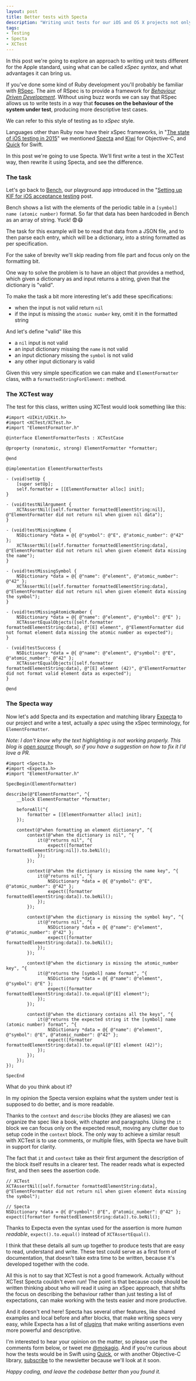 ```yaml
---
layout: post
title: Better tests with Specta
description: "Writing unit tests for our iOS and OS X projects not only is important, but should be always part of the development cycle. As such the way we write the tests is as important, and having the option to write tests that easily explain their purpose can drastically increase the quality of the suite. Specta and Expecta are two libraries that provide a different way to writing tests than XCTest, let's see what we can gain by using such approach."
tags:
- Testing
- Specta
- XCTest
---
```


In this post we're going to explore an approach to writing unit tests different for the Apple standard, using what can be called _xSpec syntax_, and what advantages it can bring us.

If you've done some kind of Ruby development you'll probably be familiar with [RSpec](http://rspec.info/). The aim of RSpec is to provide a framework for _[Behaviour Driven Development](http://en.wikipedia.org/wiki/Behavior-driven_development)_. Without using buzz words we can say that RSpec allows us to write tests in a way that **focuses on the behaviour of the system under test**, producing more descriptive test cases.

We can refer to this style of testing as to _xSpec_ style.

Languages other than Ruby now have their xSpec frameworks, in "[The state of iOS testing in 2015](https://www.mokacoding.com/blog/ios-testing-in-2015/)" we mentioned [Specta](https://github.com/specta/specta) and [Kiwi](https://github.com/Kiwi-BDD/Kiwi) for Objective-C, and [Quick](https://github.com/Quick/Quick) for Swift.

In this post we're going to use Specta. We'll first write a test in the XCTest way, then rewrite it using Specta, and see the difference.

### The task

Let's go back to [Bench](https://github.com/mokacoding/Bench), our playground app introduced in the "[Setting up KIF for iOS acceptance testing](https://www.mokacoding.com/blog/setting-up-kif-for-ios-acceptance-testing/) post.

Bench shows a list with the elements of the periodic table in a `[symbol] name (atomic number)` format. So far that data has been hardcoded in Bench as an array of string. Yuck! 😨😷

The task for this example will be to read that data from a JSON file, and to then parse each entry, which will be a dictionary, into a string formatted as per specification.

For the sake of brevity we'll skip reading from file part and focus only on the formatting bit.

One way to solve the problem is to have an object that provides a method, which given a dictionary as and input returns a string, given that the dictionary is "valid".

To make the task a bit more interesting let's add these specifications:

* when the input is not valid return `nil`
* if the input is missing the `atomic number` key, omit it in the formatted string

And let's define "valid" like this

* a `nil` input is not valid
* an input dictionary missing the `name` is not valid
* an input dictionary missing the `symbol` is not valid
* any other input dictionary is valid

Given this very simple specification we can make and `ElementFormatter` class, with a `formattedStringForElement:` method.

### The XCTest way

The test for this class, written using XCTest would look something like this:

```objc
#import <UIKit/UIKit.h>
#import <XCTest/XCTest.h>
#import "ElementFormatter.h"

@interface ElementFormatterTests : XCTestCase

@property (nonatomic, strong) ElementFormatter *formatter;

@end

@implementation ElementFormatterTests

- (void)setUp {
    [super setUp];
    self.formatter = [[ElementFormatter alloc] init];
}

- (void)testNilArgument {
    XCTAssertNil([self.formatter formattedElementString:nil], @"ElementFormatter did not return nil when given nil data");
}

- (void)testMissingName {
    NSDictionary *data = @{ @"symbol": @"E", @"atomic_number": @"42" };
    XCTAssertNil([self.formatter formattedElementString:data], @"ElementFormatter did not return nil when given element data missing the name");
}

- (void)testMissingSymbol {
    NSDictionary *data = @{ @"name": @"element", @"atomic_number": @"42" };
    XCTAssertNil([self.formatter formattedElementString:data], @"ElementFormatter did not return nil when given element data missing the symbol");
}

- (void)testMissingAtomicNumber {
    NSDictionary *data = @{ @"name": @"element", @"symbol": @"E" };
    XCTAssertEqualObjects([self.formatter formattedElementString:data], @"[E] element", @"ElementFormatter did not format element data missing the atomic number as expected");
}

- (void)testSuccess {
    NSDictionary *data = @{ @"name": @"element", @"symbol": @"E", @"atomic_number": @"42" };
    XCTAssertEqualObjects([self.formatter formattedElementString:data], @"[E] element (42)", @"ElementFormatter did not format valid element data as expected");
}

@end
```

### The Specta way

Now let's add Specta and its expectation and matching library [Expecta](https://github.com/specta/expecta) to our project and write a test, actually a _spec_ using the xSpec terminology, for `ElementFormatter`.

_Note: I don't know why the text highlighting is not working properly. This blog is [open source](https://github.com/mokagio/mokacoding/) though, so if you have a suggestion on how to fix it I'd love a PR._

```objc
#import <Specta.h>
#import <Expecta.h>
#import "ElementFormatter.h"

SpecBegin(ElementFormatter)

describe(@"ElementFormatter", ^{
    __block ElementFormatter *formatter;
    
    beforeAll(^{
        formatter = [[ElementFormatter alloc] init];
    });
    
    context(@"when formatting an element dictionary", ^{
        context(@"when the dictionary is nil", ^{
            it(@"returns nil", ^{
                expect([formatter formattedElementString:nil]).to.beNil();
            });
        });
        
        context(@"when the dictionary is missing the name key", ^{
            it(@"returns nil", ^{
                NSDictionary *data = @{ @"symbol": @"E", @"atomic_number": @"42" };
                expect([formatter formattedElementString:data]).to.beNil();
            });
        });
        
        context(@"when the dictionary is missing the symbol key", ^{
            it(@"returns nil", ^{
                NSDictionary *data = @{ @"name": @"element", @"atomic_number": @"42" };
                expect([formatter formattedElementString:data]).to.beNil();
            });
        });
        
        context(@"when the dictionary is missing the atomic_number key", ^{
            it(@"returns the [symbol] name format", ^{
                NSDictionary *data = @{ @"name": @"element", @"symbol": @"E" };
                expect([formatter formattedElementString:data]).to.equal(@"[E] element");
            });
        });
        
        context(@"when the dictionary contains all the keys", ^{
            it(@"returns the expected string it the [symbol] name (atomic number) format", ^{
                NSDictionary *data = @{ @"name": @"element", @"symbol": @"E", @"atomic_number": @"42" };
                expect([formatter formattedElementString:data]).to.equal(@"[E] element (42)");
            });
        });
    });
});

SpecEnd
```

What do you think about it?

In my opinion the Specta version explains what the system under test is supposed to do better, and is more readable.

Thanks to the `context` and `describe` blocks (they are aliases) we can organize the spec like a book, with chapter and paragraphs. Using the `it` block we can focus only on the expected result, moving any clutter due to setup code in the `context` block. The only way to achieve a similar result with XCTest is to use comments, or multiple files, with Specta we have built in support for clarity.

The fact that `it` and `context` take as their first argument the description of the block itself results in a clearer test. The reader reads what is expected first, and then sees the assertion code.

```objc
// XCTest
XCTAssertNil([self.formatter formattedElementString:data], @"ElementFormatter did not return nil when given element data missing the symbol");

// Specta
NSDictionary *data = @{ @"symbol": @"E", @"atomic_number": @"42" };
expect([formatter formattedElementString:data]).to.beNil();
```

Thanks to Expecta even the syntax used for the assertion is more _human readable_, `expect().to.equal()` instead of `XCTAssertEqual()`.

I think that these details all sum up together to produce tests that are easy to read, understand and write. These test could serve as a first form of documentation, that doesn't take extra time to be written, because it's developed together with the code.

All this is not to say that XCTest is not a good framework. Actually without XCTest Specta couldn't even run! The point is that because code should be written thinking about who will read it using an xSpec approach, that shifts the focus on describing the behaviour rather than just testing a list of expectations, can make working with the tests easier and more productive.

And it doesn't end here! Specta has several other features, like shared examples and local before and after blocks, that make writing specs very easy, while Expecta has a list of [plugins](https://cocoapods.org/?q=expecta) that make writing assertions even more powerful and descriptive.

I'm interested to hear your opinion on the matter, so please use the comments form below, or tweet me [@mokagio](https://twitter.com/mokagio). And if you're curious about how the tests would be in Swift using [Quick](https://github.com/Quick/Quick),  or with another Objective-C library, [subscribe](/#subscribe) to the newsletter because we'll look at it soon.

_Happy coding, and leave the codebase better than you found it._
